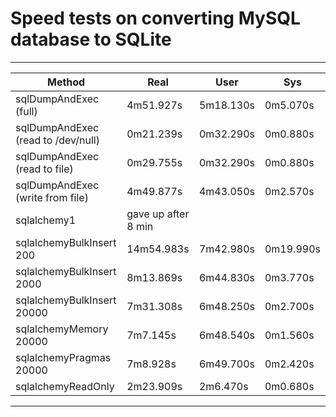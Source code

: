# Speed tests on converting MySQL database to SQLite


-------------------------------------------------------------------
| Method                     | Real       | User      | Sys       |
|----------------------------|------------|-----------|-----------|
| sqlDumpAndExec (full)      | 4m51.927s  | 5m18.130s | 0m5.070s  |
| sqlDumpAndExec (read to /dev/null) | 0m21.239s | 0m32.290s | 0m0.880s |
| sqlDumpAndExec (read to file)      | 0m29.755s | 0m32.290s | 0m0.880s |
| sqlDumpAndExec (write from file)   | 4m49.877s | 4m43.050s | 0m2.570s |
| sqlalchemy1                | gave up after 8 min |  |           |
| sqlalchemyBulkInsert 200   | 14m54.983s | 7m42.980s | 0m19.990s |
| sqlalchemyBulkInsert 2000  | 8m13.869s  | 6m44.830s | 0m3.770s  |
| sqlalchemyBulkInsert 20000 | 7m31.308s  | 6m48.250s | 0m2.700s  |
| sqlalchemyMemory     20000 | 7m7.145s   | 6m48.540s | 0m1.560s  |
| sqlalchemyPragmas    20000 | 7m8.928s   | 6m49.700s | 0m2.420s  |
| sqlalchemyReadOnly         | 2m23.909s  | 2m6.470s  | 0m0.680s  |
-------------------------------------------------------------------
